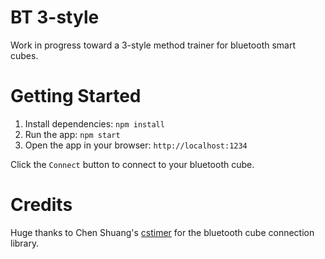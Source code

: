 # BT 3-style

Work in progress toward a 3-style method trainer for bluetooth smart cubes.

# Getting Started

1. Install dependencies: `npm install`
2. Run the app: `npm start`
3. Open the app in your browser: `http://localhost:1234`

Click the `Connect` button to connect to your bluetooth cube.

# Credits

Huge thanks to Chen Shuang's [cstimer](https://github.com/cs0x7f/cstimer) for the bluetooth cube connection library.